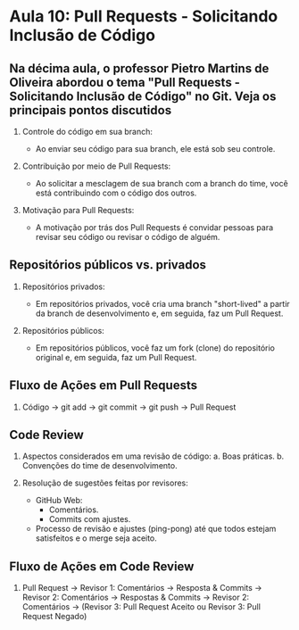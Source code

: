 # Aula 10: Pull Requests - Solicitando Inclusão de Código

## Na décima aula, o professor Pietro Martins de Oliveira abordou o tema "Pull Requests - Solicitando Inclusão de Código" no Git. Veja os principais pontos discutidos

1. Controle do código em sua branch:
   - Ao enviar seu código para sua branch, ele está sob seu controle.

2. Contribuição por meio de Pull Requests:
   - Ao solicitar a mesclagem de sua branch com a branch do time, você está contribuindo com o código dos outros.

3. Motivação para Pull Requests:
   - A motivação por trás dos Pull Requests é convidar pessoas para revisar seu código ou revisar o código de alguém.

## Repositórios públicos vs. privados

1. Repositórios privados:
   - Em repositórios privados, você cria uma branch "short-lived" a partir da branch de desenvolvimento e, em seguida, faz um Pull Request.

2. Repositórios públicos:
   - Em repositórios públicos, você faz um fork (clone) do repositório original e, em seguida, faz um Pull Request.

## Fluxo de Ações em Pull Requests

1. Código -> git add -> git commit -> git push -> Pull Request

## Code Review

1. Aspectos considerados em uma revisão de código:
   a. Boas práticas.
   b. Convenções do time de desenvolvimento.

2. Resolução de sugestões feitas por revisores:
   - GitHub Web:
     - Comentários.
     - Commits com ajustes.
   - Processo de revisão e ajustes (ping-pong) até que todos estejam satisfeitos e o merge seja aceito.

## Fluxo de Ações em Code Review

1. Pull Request
   -> Revisor 1: Comentários
      -> Resposta & Commits
         -> Revisor 2: Comentários
            -> Respostas & Commits
               -> Revisor 2: Comentários
                  -> (Revisor 3: Pull Request Aceito ou Revisor 3: Pull Request Negado)
